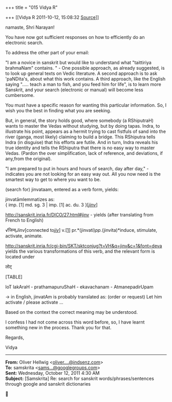 +++
title = "015 Vidya R"

+++
[[Vidya R	2011-10-12, 15:08:32 [Source](https://groups.google.com/g/samskrita/c/LXpQClD1Aq0)]]



namaste, Shri Narayan! 

  

You have now got sufficient responses on how to efficiently do an electronic search.

  

To address the other part of your email:

"I am a novice in sanskrit but would like to understand what "taittiriya brahmaNam" contains. " - One possible approach, as already suggested, is to look up general texts on Vedic literature. A second approach is to ask 'paNDita's, about what this work contains. A third approach, like the English saying "..... teach a man to fish, and you feed him for life", is to learn more Sanskrit, and your search (electronic or manual) will become less cumbersome.

  

You must have a specific reason for wanting this particular information.
So, I wish you the best in finding what you are seeking.

  

But, in general, the story holds good, where somebody (a RShiputraH) wants to master the Vedas without studying, but by doing tapas. Indra, to illustrate his point, appears as a hermit trying to cast fistfuls of sand into the river (ganga, most likely) claiming to build a bridge.
This RShiputra tells Indra (in disguise) that his efforts are futile.
And in turn, Indra reveals his true identity and tells the RShiputra that there is no easy way to master Vedas. (Pardon the over simplification, lack of reference, and deviations, if any,from the original).

  

"I am prepared to put in hours and hours of search, day after day," - indicates you are not looking for an easy way out. All you now need is the smartest way to get to where you want to be.  

  

(search for) jinvataam, entered as a verb form, yields:

jinvatāmlemmatizes as:  
{ imp. \[1\] md. sg. 3 \| imp. \[1\] ac. du. 3 }\[[*jinv*](http://sanskrit.inria.fr/DICO/27.html#jinv)\]  

  

<http://sanskrit.inria.fr/DICO/27.html#jinv>  - yields (after translating from French to English)  

√जिन्व्*Jinv*\[connected to[*jiv*](http://sanskrit.inria.fr/DICO/27.html#jiiv)\] v.\[[1](http://sanskrit.inria.fr/cgi-bin/SKT/sktconjug?q=jinv;c=1)\] pr.*(jinvati)*pp.*(jinvita)*induce, stimulate, activate, animate.

  

<http://sanskrit.inria.fr/cgi-bin/SKT/sktconjug?t=VH&q=jinv&c=1&font=deva>
yields the various transformations of this verb, and the relevant form is located under  

  

लोट्

[TABLE]

loT lakAraH - prathamapuruShaH - ekavachanam - AtmanepadirUpam

  

-> in English, jinvatAm is probably translated as: (order or request) Let him activate / please activate ...

  

Based on the context the correct meaning may be understood.

  

I confess I had not come across this word before, so, I have learnt something new in the process. Thank you for that.

  

Regards,

  

Vidya

  

  

------------------------------------------------------------------------

**From:** Oliver Hellwig \<[oliver....@indsenz.com]()\>  
**To:** samskrita \<[sams...@googlegroups.com]()\>  
**Sent:** Wednesday, October 12, 2011 4:30 AM  
**Subject:** \[Samskrita\] Re: search for sanskrit words/phrases/sentences through google and sanskrit dictionaries  



